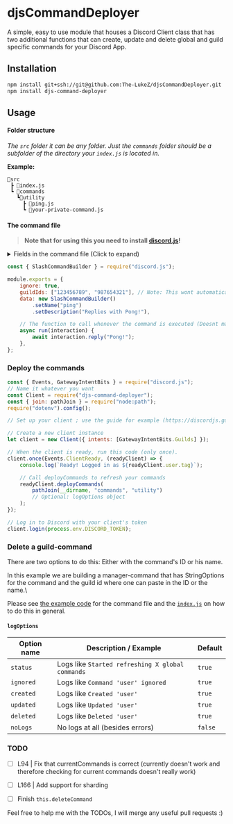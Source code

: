 # djsCommandDeployer

A simple, easy to use module that houses a Discord Client class that has two additional functions that can create, update and delete global and guild specific commands for your Discord App.

## Installation

```bash
npm install git+ssh://git@github.com:The-LukeZ/djsCommandDeployer.git
npm install djs-command-deployer
```

## Usage

#### Folder structure

_The `src` folder it can be any folder. Just the `commands` folder should be a subfolder of the directory your `index.js` is located in._

**Example:**

```
📂src
 ┣ 📄index.js
 ┗ 📂commands
   ┗📂utility
     ┣ 📄ping.js
     ┗ 📄your-private-command.js
```

#### The command file

> **Note that for using this you need to install [discord.js](https://discordjs.guide/)!**

<details>
<summary>Fields in the command file (Click to expand)</summary>

| Key name | Description                                                                                               | Default |
| -------- | --------------------------------------------------------------------------------------------------------- | ------- |
| ignore   | If set to `true` then this command will be ignored upon refreshing                                        | `false` |
| guildIds | An Array of guild ids in which the command should be registered/updated ; command is global if not set    | []      |
| data     | The raw command data [Learn more about it here](https://discordjs.guide/creating-your-bot/slash-commands) | `-`     |
| run      | The function to call (It's only important for your own logic - so name this whatever you want)            | `-`     |

`-` means that it doesn't have a default value

</details>

```js
const { SlashCommandBuilder } = require("discord.js");

module.exports = {
    ignore: true,
    guildIds: ["123456789", "987654321"], // Note: This wont automatically delete them from guilds!
    data: new SlashCommandBuilder()
        .setName("ping")
        .setDescription("Replies with Pong!"),

    // The function to call whenever the command is executed (Doesnt matter when calling client.deployCommands())
    async run(interaction) {
        await interaction.reply("Pong!");
    },
};
```

### Deploy the commands

```js
const { Events, GatewayIntentBits } = require("discord.js");
// Name it whatever you want
const Client = require("djs-command-deployer");
const { join: pathJoin } = require("node:path");
require("dotenv").config();

// Set up your client ; use the guide for example (https://discordjs.guide/creating-your-bot/main-file)

// Create a new client instance
let client = new Client({ intents: [GatewayIntentBits.Guilds] });

// When the client is ready, run this code (only once).
client.once(Events.ClientReady, (readyClient) => {
    console.log(`Ready! Logged in as ${readyClient.user.tag}`);

    // Call deployCommands to refresh your commands
    readyClient.deployCommands(
        pathJoin(__dirname, "commands", "utility")
        // Optional: logOptions object
    );
});

// Log in to Discord with your client's token
client.login(process.env.DISCORD_TOKEN);
```

### Delete a guild-command

There are two options to do this: Either with the command's ID or his name.

In this example we are building a manager-command that has StringOptions for the command and the guild id where one can paste in the ID or the name.\

Please see [the example code](https://github.com/The-LukeZ/djs-command-deployer-tests/blob/main/commands/command.js) for the command file and the [`index.js`](https://github.com/The-LukeZ/djs-command-deployer-tests/blob/main/index.js) on how to do this in general.

#### `logOptions`

| Option name | Description / Example                            | Default |
| ----------- | ------------------------------------------------ | ------- |
| `status`    | Logs like `Started refreshing X global commands` | `true`  |
| `ignored`   | Logs like `Command 'user' ignored`               | `true`  |
| `created`   | Logs like `Created 'user'`                       | `true`  |
| `updated`   | Logs like `Updated 'user'`                       | `true`  |
| `deleted`   | Logs like `Deleted 'user'`                       | `true`  |
| `noLogs`    | No logs at all (besides errors)                  | `false` |

### TODO

-   [ ] L94 | Fix that currentCommands is correct (currently doesn't work and therefore checking for current commands doesn't really work)

-   [ ] L166 | Add support for sharding

-   [ ] Finish `this.deleteCommand`

Feel free to help me with the TODOs, I will merge any useful pull requests :)
